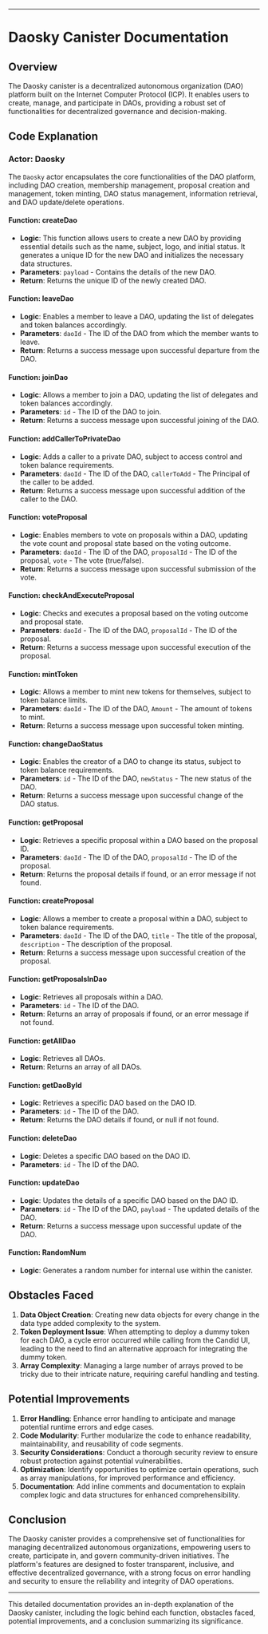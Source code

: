 
---

# Daosky Canister Documentation

## Overview
The Daosky canister is a decentralized autonomous organization (DAO) platform built on the Internet Computer Protocol (ICP). It enables users to create, manage, and participate in DAOs, providing a robust set of functionalities for decentralized governance and decision-making.

## Code Explanation

### Actor: Daosky
The `Daosky` actor encapsulates the core functionalities of the DAO platform, including DAO creation, membership management, proposal creation and management, token minting, DAO status management, information retrieval, and DAO update/delete operations.

#### Function: createDao
- **Logic**: This function allows users to create a new DAO by providing essential details such as the name, subject, logo, and initial status. It generates a unique ID for the new DAO and initializes the necessary data structures.
- **Parameters**: `payload` - Contains the details of the new DAO.
- **Return**: Returns the unique ID of the newly created DAO.

#### Function: leaveDao
- **Logic**: Enables a member to leave a DAO, updating the list of delegates and token balances accordingly.
- **Parameters**: `daoId` - The ID of the DAO from which the member wants to leave.
- **Return**: Returns a success message upon successful departure from the DAO.

#### Function: joinDao
- **Logic**: Allows a member to join a DAO, updating the list of delegates and token balances accordingly.
- **Parameters**: `id` - The ID of the DAO to join.
- **Return**: Returns a success message upon successful joining of the DAO.

#### Function: addCallerToPrivateDao
- **Logic**: Adds a caller to a private DAO, subject to access control and token balance requirements.
- **Parameters**: `daoId` - The ID of the DAO, `callerToAdd` - The Principal of the caller to be added.
- **Return**: Returns a success message upon successful addition of the caller to the DAO.

#### Function: voteProposal
- **Logic**: Enables members to vote on proposals within a DAO, updating the vote count and proposal state based on the voting outcome.
- **Parameters**: `daoId` - The ID of the DAO, `proposalId` - The ID of the proposal, `vote` - The vote (true/false).
- **Return**: Returns a success message upon successful submission of the vote.

#### Function: checkAndExecuteProposal
- **Logic**: Checks and executes a proposal based on the voting outcome and proposal state.
- **Parameters**: `daoId` - The ID of the DAO, `proposalId` - The ID of the proposal.
- **Return**: Returns a success message upon successful execution of the proposal.

#### Function: mintToken
- **Logic**: Allows a member to mint new tokens for themselves, subject to token balance limits.
- **Parameters**: `daoId` - The ID of the DAO, `Amount` - The amount of tokens to mint.
- **Return**: Returns a success message upon successful token minting.

#### Function: changeDaoStatus
- **Logic**: Enables the creator of a DAO to change its status, subject to token balance requirements.
- **Parameters**: `id` - The ID of the DAO, `newStatus` - The new status of the DAO.
- **Return**: Returns a success message upon successful change of the DAO status.

#### Function: getProposal
- **Logic**: Retrieves a specific proposal within a DAO based on the proposal ID.
- **Parameters**: `daoId` - The ID of the DAO, `proposalId` - The ID of the proposal.
- **Return**: Returns the proposal details if found, or an error message if not found.

#### Function: createProposal
- **Logic**: Allows a member to create a proposal within a DAO, subject to token balance requirements.
- **Parameters**: `daoId` - The ID of the DAO, `title` - The title of the proposal, `description` - The description of the proposal.
- **Return**: Returns a success message upon successful creation of the proposal.

#### Function: getProposalsInDao
- **Logic**: Retrieves all proposals within a DAO.
- **Parameters**: `id` - The ID of the DAO.
- **Return**: Returns an array of proposals if found, or an error message if not found.

#### Function: getAllDao
- **Logic**: Retrieves all DAOs.
- **Return**: Returns an array of all DAOs.

#### Function: getDaoById
- **Logic**: Retrieves a specific DAO based on the DAO ID.
- **Parameters**: `id` - The ID of the DAO.
- **Return**: Returns the DAO details if found, or null if not found.

#### Function: deleteDao
- **Logic**: Deletes a specific DAO based on the DAO ID.
- **Parameters**: `id` - The ID of the DAO.

#### Function: updateDao
- **Logic**: Updates the details of a specific DAO based on the DAO ID.
- **Parameters**: `id` - The ID of the DAO, `payload` - The updated details of the DAO.
- **Return**: Returns a success message upon successful update of the DAO.

#### Function: RandomNum
- **Logic**: Generates a random number for internal use within the canister.

## Obstacles Faced
1. **Data Object Creation**: Creating new data objects for every change in the data type added complexity to the system.
2. **Token Deployment Issue**: When attempting to deploy a dummy token for each DAO, a cycle error occurred while calling from the Candid UI, leading to the need to find an alternative approach for integrating the dummy token.
3. **Array Complexity**: Managing a large number of arrays proved to be tricky due to their intricate nature, requiring careful handling and testing.

## Potential Improvements
1. **Error Handling**: Enhance error handling to anticipate and manage potential runtime errors and edge cases.
2. **Code Modularity**: Further modularize the code to enhance readability, maintainability, and reusability of code segments.
3. **Security Considerations**: Conduct a thorough security review to ensure robust protection against potential vulnerabilities.
4. **Optimization**: Identify opportunities to optimize certain operations, such as array manipulations, for improved performance and efficiency.
5. **Documentation**: Add inline comments and documentation to explain complex logic and data structures for enhanced comprehensibility.

## Conclusion
The Daosky canister provides a comprehensive set of functionalities for managing decentralized autonomous organizations, empowering users to create, participate in, and govern community-driven initiatives. The platform's features are designed to foster transparent, inclusive, and effective decentralized governance, with a strong focus on error handling and security to ensure the reliability and integrity of DAO operations.

---

This detailed documentation provides an in-depth explanation of the Daosky canister, including the logic behind each function, obstacles faced, potential improvements, and a conclusion summarizing its significance.